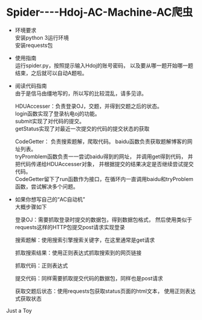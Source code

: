 # Spider----Hdoj-AC-Machine-AC爬虫

*  环境要求           
    安装python 3运行环境  
    安装requests包

*  使用指南  
    运行spider.py，按照提示输入Hdoj的账号密码，
    以及要从哪一题开始哪一题结束，之后就可以自动A题啦。

*  阅读代码指南  
    由于是信马由缰地写的，所以写的比较混乱，请多见谅。   
    
    HDUAccesser：负责登录OJ，交题，并得到交题之后的状态。  
    login函数实现了登录杭电oj的功能。  
    submit实现了对代码的提交。  
    getStatus实现了对最近一次提交的代码的提交状态的获取

    CodeGetter： 负责搜索题解，爬取代码。
    baidu函数负责获取题解博客的网址列表。  
    tryPromblem函数负责一一尝试baidu得到的网址，
    并调用get得到代码，
    并把代码传递给HDUAccesser对象，
    并根据提交的结果决定是否继续尝试提交代码。  
    CodeGetter留下了run函数作为接口，在循环内一直调用baidu和tryProblem函数，尝试解决多个问题。

*  如果你想写自己的“AC自动机”  
    大概步骤如下  

    登录OJ：需要抓取登录时提交的数据包，得到数据包格式，
    然后使用类似于requests这样的HTTP包提交post请求实现登录  

    搜索题解：使用搜索引擎搜索关键字，在这里通常是get请求  

    抓取搜索结果：使用正则表达式抓取搜索到的网页链接  

    抓取代码：正则表达式  

    提交代码：同样需要抓取提交代码的数据包，同样也是post请求  

    获取交题后状态：使用requests包获取status页面的html文本，
    使用正则表达式获取状态    


Just a Toy


